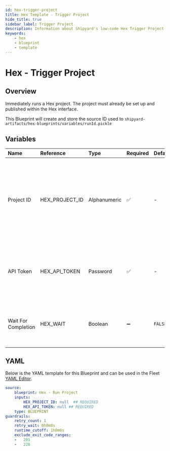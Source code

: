 ```yaml
---
id: hex-trigger-project
title: Hex Template - Trigger Project
hide_title: true
sidebar_label: Trigger Project
description: Information about Shipyard's low-code Hex Trigger Project blueprint. Runs a Hex project through the Hex API 
keywords:
    - hex
    - blueprint
    - template
---
```


# Hex - Trigger Project

## Overview
Immediately runs a Hex project. The project must already be set up  and published within the Hex interface.

This Blueprint will create and store the source ID used to `shipyard-artifacts/hex-blueprints/variables/runId.pickle`


## Variables

| Name | Reference | Type | Required | Default | Options | Description |
|:-----|:----------|:-----|:---------|:--------|:--------|:------------|
| Project ID | HEX_PROJECT_ID  | Alphanumeric |:white_check_mark: | - | - | The Project Id can be acquired from the project URL itself or from within the project's variables section. See authorization page for more. |
| API Token | HEX_API_TOKEN  | Password |:white_check_mark: | - | - | The API token is generated by Hex for a set amount of time. See authorization page for more |
| Wait For Completion | HEX_WAIT  | Boolean |:heavy_minus_sign: | `FALSE` | - | Enable if you would like the vessel to wait for the final status of the project run |


## YAML
Below is the YAML template for this Blueprint and can be used in the Fleet [YAML Editor](../../reference/fleets/yaml-editor.md).
```yaml
source:
    blueprint: Hex - Run Project
    inputs:
        HEX_PROJECT_ID: null  ## REQUIRED
        HEX_API_TOKEN: null ## REQUIRED
    type: BLUEPRINT
guardrails:
    retry_count: 1
    retry_wait: 0h0m0s
    runtime_cutoff: 1h0m0s
    exclude_exit_code_ranges:
    -   201
    -   226

```
